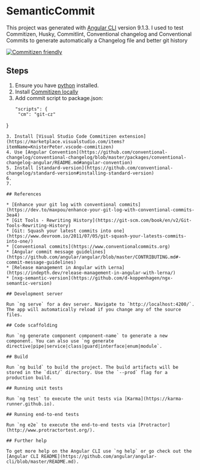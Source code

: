 # SemanticCommit

This project was generated with [Angular CLI](https://github.com/angular/angular-cli) version 9.1.3.
I used to test Commitizen, Husky, Commitlint, Conventional changelog and Conventional Commits to generate automatically a Changelog file and better git history

[![Commitizen friendly](https://img.shields.io/badge/commitizen-friendly-brightgreen.svg)](http://commitizen.github.io/cz-cli/)

## Steps

1. Ensure you have [python](https://www.python.org/) installed.
1. Install [Commitizen locally](https://github.com/commitizen/cz-cli#optional-install-and-run-commitizen-locally)
2. Add commit script to package.json:
   ```
   "scripts": {
    "cm": "git-cz"
  }
   ```
3. Install [Visual Studio Code Commitizen extension](https://marketplace.visualstudio.com/items?itemName=KnisterPeter.vscode-commitizen)
4. Use [Angular Convention](https://github.com/conventional-changelog/conventional-changelog/blob/master/packages/conventional-changelog-angular/README.md#angular-convention)
5. Install [standard-version](https://github.com/conventional-changelog/standard-version#installing-standard-version)
6. 
7. 

## References

* [Enhance your git log with conventional commits](https://dev.to/maxpou/enhance-your-git-log-with-conventional-commits-3ea4)
* [Git Tools - Rewriting History](https://git-scm.com/book/en/v2/Git-Tools-Rewriting-History)
* [Git: Squash your latest commits into one](https://www.devroom.io/2011/07/05/git-squash-your-latests-commits-into-one/)
* [Conventional commits](https://www.conventionalcommits.org)
* [Angular commit message guidelines](https://github.com/angular/angular/blob/master/CONTRIBUTING.md#-commit-message-guidelines)
* [Release management in Angular with Lerna](https://indepth.dev/release-management-in-angular-with-lerna/)
* [nxg-semantic-version](https://github.com/d-koppenhagen/ngx-semantic-version)

## Development server

Run `ng serve` for a dev server. Navigate to `http://localhost:4200/`. The app will automatically reload if you change any of the source files.

## Code scaffolding

Run `ng generate component component-name` to generate a new component. You can also use `ng generate directive|pipe|service|class|guard|interface|enum|module`.

## Build

Run `ng build` to build the project. The build artifacts will be stored in the `dist/` directory. Use the `--prod` flag for a production build.

## Running unit tests

Run `ng test` to execute the unit tests via [Karma](https://karma-runner.github.io).

## Running end-to-end tests

Run `ng e2e` to execute the end-to-end tests via [Protractor](http://www.protractortest.org/).

## Further help

To get more help on the Angular CLI use `ng help` or go check out the [Angular CLI README](https://github.com/angular/angular-cli/blob/master/README.md).

